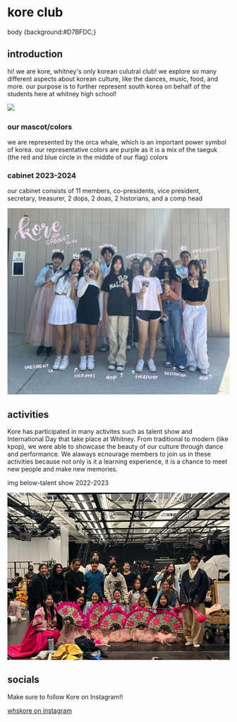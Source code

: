 # kore club

body {background:#D7BFDC;} 

## introduction
<p>hi! we are kore, whitney's only korean culutral club! we explore so many different aspects about korean culture, like the dances, music, food, and more. our purpose is to further represent south korea on behalf of the students here at whitney high school!</p>
<img src="https://plus.unsplash.com/premium_photo-1670689707736-19975a244910?ixlib=rb-4.0.3&ixid=M3wxMjA3fDB8MHxwaG90by1wYWdlfHx8fGVufDB8fHx8fA%3D%3D&auto=format&fit=crop&w=2030&q=80" /> 

### our mascot/colors
<p>we are represented by the orca whale, which is an important power symbol of korea. our representative colors are purple as it is a mix of the taeguk (the red and blue circle in the middle of our flag) colors</p>

### cabinet 2023-2024
<p> our cabinet consists of 11 members, co-presidents, vice president, secretary, treasurer, 2 dops, 2 doas, 2 historians, and a comp head</p>
<img src="https://github.com/hanniwon/koreclub/blob/main/IMG_0696.jpg?raw=true" />
  
## activities
<p>Kore has participated in many activites such as talent show and International Day that take place at Whitney. From traditional to modern (like kpop), we were able to showcase the beauty of our culture through dance and performance. We alaways ecnourage members to join us in these activities because not only is it a learning experience, it is a chance to meet new people and make new memories.</p>
<p>img below-talent show 2022-2023</p>
<img src="https://github.com/hanniwon/koreclub/blob/main/IMG-6523.JPG?raw=true" />

## socials
<p>Make sure to follow Kore on Instagram!!</p>
<a href="https://www.instagram.com/whskore" target="_blank">whskore on instagram</a>
